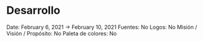 # Desarrollo

Date: February 6, 2021 → February 10, 2021
Fuentes: No
Logos: No
Misión / Visión / Propósito: No
Paleta de colores: No